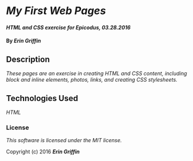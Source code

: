 # _My First Web Pages_

#### _HTML and CSS exercise for Epicodus, 03.28.2016_

#### By _**Erin Griffin**_

## Description

_These pages are an exercise in creating HTML and CSS content, including block and inline elements, photos, links, and creating CSS stylesheets._






## Technologies Used

_HTML_

### License

*This software is licensed under the MIT license.*

Copyright (c) 2016 **_Erin Griffin_**
